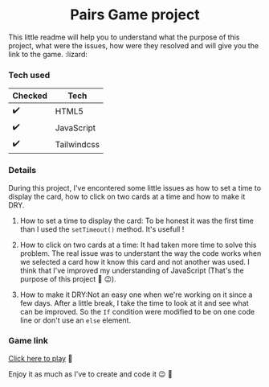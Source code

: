 <h1 align="center">Pairs Game project</h1>
This little readme will help you to understand what the purpose of this project, what were the issues, how were they resolved and will give you the link to the game. :lizard:

### Tech used
|Checked |Tech|
|----|---------------|
:heavy_check_mark:| HTML5 
:heavy_check_mark:| JavaScript 
:heavy_check_mark:| Tailwindcss

### Details
During this project, I've encontered some little issues as how to set a time to display the card, how to click on two cards at a time and how to make it DRY. 

1. How to set a time to display the card: To be honest it was the first time than I used the ```setTimeout()``` method. It's usefull ! 

2. How to click on two cards at a time: It had taken more time to solve this problem. The real issue was to understant the way the code works when we selected a card how it know this card and not another was used. I think that I've improved my understanding of JavaScript (That's the purpose of this project :shushing_face: :wink:).

3. How to make it DRY:Not an easy one when we're working on it since a few days. After a little break, I take the time to look at it and see what can be improved. So the ```If``` condition were modified to be on one code line or don't use an ```else``` element.

### Game link
[Click here to play](https://stephaniean.github.io/PairsGame/) :lizard:

Enjoy it as much as I've to create and code it :wink: :green_heart:

